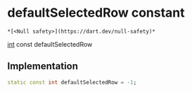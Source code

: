 


# defaultSelectedRow constant




    *[<Null safety>](https://dart.dev/null-safety)*


[int](https://api.flutter.dev/flutter/dart-core/int-class.html) const defaultSelectedRow
  







## Implementation

```dart
static const int defaultSelectedRow = -1;


```







